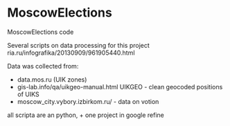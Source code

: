 MoscowElections
===============

MoscowElections code

Several scripts on data processing for this project
ria.ru/infografika/20130909/961905440.html

Data was collected from:

  * data.mos.ru (UIK zones)
  * gis-lab.info/qa/uikgeo-manual.html UIKGEO - clean geocoded positions of UIKS
  * moscow_city.vybory.izbirkom.ru/ - data on votion

all scripta are an python, + one project in google refine


